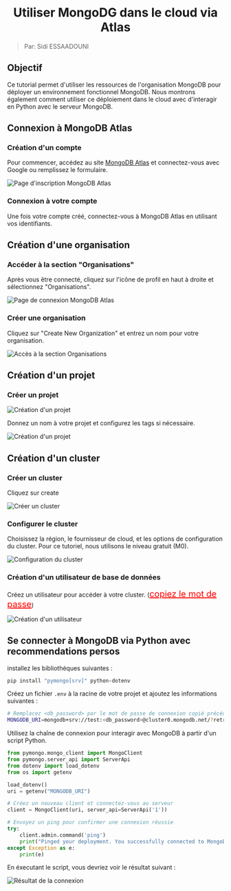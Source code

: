 <style>
    h1 {
        text-align: center;
    }
</style>

# Utiliser MongoDG dans le cloud via Atlas

> Par: Sidi ESSAADOUNI

## Objectif

Ce tutorial permet d'utiliser les ressources de l'organisation MongoDB pour déployer un environnement fonctionnel MongoDB. Nous montrons également comment utiliser ce déploiement dans le cloud avec d'interagir en Python avec le serveur MongoDB.

## Connexion à MongoDB Atlas

### Création d'un compte

Pour commencer, accédez au site [MongoDB Atlas](https://www.mongodb.com/fr-fr/cloud/atlas/register) et connectez-vous avec Google ou remplissez le formulaire.

![Page d'inscription MongoDB Atlas](./img/capture1.png)

### Connexion à votre compte

Une fois votre compte créé, connectez-vous à MongoDB Atlas en utilisant vos identifiants.

## Création d'une organisation

### Accéder à la section "Organisations"

Après vous être connecté, cliquez sur l'icône de profil en haut à droite et sélectionnez "Organisations".

![Page de connexion MongoDB Atlas](./img/capture2.png)

### Créer une organisation

Cliquez sur "Create New Organization" et entrez un nom pour votre organisation.

![Accès à la section Organisations](./img/capture3.png)

## Création d'un projet

### Créer un projet

![Création d'un projet](./img/capture4.png)

Donnez un nom à votre projet et configurez les tags si nécessaire.

![Création d'un projet](./img/capture5.png)

## Création d'un cluster

### Créer un cluster

Cliquez sur create

![Créer un cluster](./img/capture6.png)

### Configurer le cluster

Choisissez la région, le fournisseur de cloud, et les options de configuration du cluster. Pour ce tutoriel, nous utilisons le niveau gratuit (M0).

![Configuration du cluster](./img/capture7.png)

### Création d'un utilisateur de base de données

Créez un utilisateur pour accéder à votre cluster. (<span style="color: red; font-size: 20px; text-decoration: underline;">copiez le mot de passe</span>)

![Création d'un utilisateur](./img/capture8.png)

## Se connecter à MongoDB via Python avec recommendations persos

installez les bibliothèques suivantes :

```bash
pip install "pymongo[srv]" python-dotenv
```

Créez un fichier `.env` à la racine de votre projet et ajoutez les informations suivantes :

```bash
# Remplacez <db_password> par le mot de passe de connexion copié précédemment
MONGODB_URI=mongodb+srv://test:<db_password>@cluster0.mongodb.net/?retryWrites=true&w=majority
```

Utilisez la chaîne de connexion pour interagir avec MongoDB à partir d'un script Python.

```python
from pymongo.mongo_client import MongoClient
from pymongo.server_api import ServerApi
from dotenv import load_dotenv
from os import getenv

load_dotenv()
uri = getenv("MONGODB_URI")

# Créez un nouveau client et connectez-vous au serveur
client = MongoClient(uri, server_api=ServerApi('1'))

# Envoyez un ping pour confirmer une connexion réussie
try:
    client.admin.command('ping')
    print("Pinged your deployment. You successfully connected to MongoDB!")
except Exception as e:
    print(e)
```

En éxecutant le script, vous devriez voir le résultat suivant :

![Résultat de la connexion](./img/capture11.png)